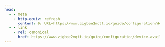 ```yaml
---
head:
  - - meta
    - http-equiv: refresh
      content: 0; URL=https://www.zigbee2mqtt.io/guide/configuration/device-availability.html
  - - link 
    - rel: canonical
      href: https://www.zigbee2mqtt.io/guide/configuration/device-availability.html
---
```


